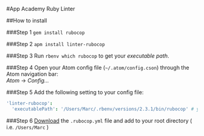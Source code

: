 #App Academy Ruby Linter

##How to install

###Step 1
`gem install rubocop`

###Step 2
`apm install linter-rubocop`

###Step 3
Run `rbenv which rubocop` to get your *executable path*.

###Step 4
Open your Atom config file (`~/.atom/config.cson`) through the Atom navigation bar:
<br>
*Atom* -> *Config...*

###Step 5
Add the following setting to your config file:
```cson
'linter-rubocop':
  'executablePath': '/Users/Marc/.rbenv/versions/2.3.1/bin/rubocop' # your executable path from step 3
```

###Step 6
[Download](.rubocop.yml) the `.rubocop.yml` file and add to your root directory ( i.e. `/Users/Marc` )
